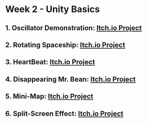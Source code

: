 # Week 2 - Unity Basics

## 1. Oscillator Demonstration: [Itch.io Project](https://mishakim-lamahshev.itch.io/oscillator-demo)
## 2. Rotating Spaceship: [Itch.io Project](https://mishakim-lamahshev.itch.io/rotator-demo)
## 3. HeartBeat: [Itch.io Project](https://mishakim-lamahshev.itch.io/heartbeat-demo)
## 4. Disappearing Mr. Bean: [Itch.io Project](https://mishakim-lamahshev.itch.io/visability-demo)
## 5. Mini-Map: [Itch.io Project](https://mishakim-lamahshev.itch.io/minimap-game)
## 6. Split-Screen Effect: [Itch.io Project](https://mishakim-lamahshev.itch.io/multiplayer-game-demo)


